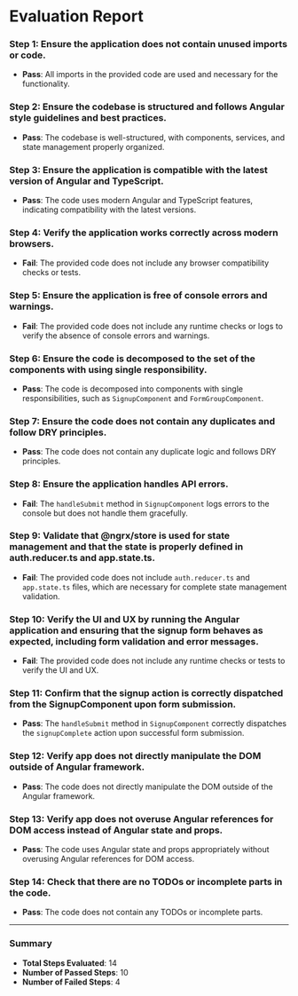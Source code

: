 # Evaluation Report

### Step 1: Ensure the application does not contain unused imports or code.
- **Pass**: All imports in the provided code are used and necessary for the functionality.

### Step 2: Ensure the codebase is structured and follows Angular style guidelines and best practices.
- **Pass**: The codebase is well-structured, with components, services, and state management properly organized.

### Step 3: Ensure the application is compatible with the latest version of Angular and TypeScript.
- **Pass**: The code uses modern Angular and TypeScript features, indicating compatibility with the latest versions.

### Step 4: Verify the application works correctly across modern browsers.
- **Fail**: The provided code does not include any browser compatibility checks or tests.

### Step 5: Ensure the application is free of console errors and warnings.
- **Fail**: The provided code does not include any runtime checks or logs to verify the absence of console errors and warnings.

### Step 6: Ensure the code is decomposed to the set of the components with using single responsibility.
- **Pass**: The code is decomposed into components with single responsibilities, such as `SignupComponent` and `FormGroupComponent`.

### Step 7: Ensure the code does not contain any duplicates and follow DRY principles.
- **Pass**: The code does not contain any duplicate logic and follows DRY principles.

### Step 8: Ensure the application handles API errors.
- **Fail**: The `handleSubmit` method in `SignupComponent` logs errors to the console but does not handle them gracefully.

### Step 9: Validate that @ngrx/store is used for state management and that the state is properly defined in auth.reducer.ts and app.state.ts.
- **Fail**: The provided code does not include `auth.reducer.ts` and `app.state.ts` files, which are necessary for complete state management validation.

### Step 10: Verify the UI and UX by running the Angular application and ensuring that the signup form behaves as expected, including form validation and error messages.
- **Fail**: The provided code does not include any runtime checks or tests to verify the UI and UX.

### Step 11: Confirm that the signup action is correctly dispatched from the SignupComponent upon form submission.
- **Pass**: The `handleSubmit` method in `SignupComponent` correctly dispatches the `signupComplete` action upon successful form submission.

### Step 12: Verify app does not directly manipulate the DOM outside of Angular framework.
- **Pass**: The code does not directly manipulate the DOM outside of the Angular framework.

### Step 13: Verify app does not overuse Angular references for DOM access instead of Angular state and props.
- **Pass**: The code uses Angular state and props appropriately without overusing Angular references for DOM access.

### Step 14: Check that there are no TODOs or incomplete parts in the code.
- **Pass**: The code does not contain any TODOs or incomplete parts.

---

### Summary
- **Total Steps Evaluated**: 14
- **Number of Passed Steps**: 10
- **Number of Failed Steps**: 4